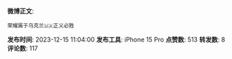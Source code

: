 **微博正文**: 
```
荣耀属于乌克兰🇺🇦正义必胜
```
**发布时间**: 2023-12-15 11:04:00
**发布工具**: iPhone 15 Pro
**点赞数**: 513
**转发数**: 8
**评论数**: 117

